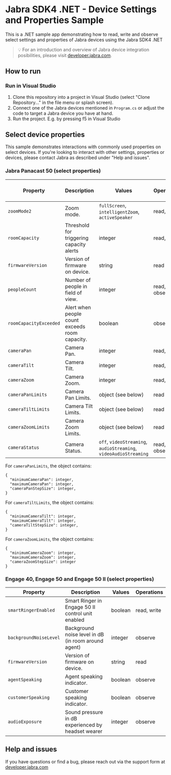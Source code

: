 # Jabra SDK4 .NET - Device Settings and Properties Sample

This is a .NET sample app demonstrating how to read, write and observe select settings and properties of Jabra devices using the Jabra SDK4 .NET

> 💡 For an introduction and overview of Jabra device integration posibilities, please visit [developer.jabra.com](https://developer.jabra.com).

## How to run

### Run in Visual Studio

1. Clone this repository into a project in Visual Studio (select "Clone Repository..." in the file menu or splash screen).
1. Connect one of the Jabra devices mentioned in `Program.cs` or adjust the code to target a Jabra device you have at hand.
1. Run the project. E.g. by pressing f5 in Visual Studio

## Select device properties

This sample demonstrates interactions with commonly used properties on select devices. If you're looking to interact with other settings, properties or devices, please contact Jabra as described under "Help and issues".

### Jabra Panacast 50 (select properties)

| Property               | Description                                    | Values															| Operations    | Triggers device reboot |
| ---------------------- | ---------------------------------------------- | ----------------------------------------------------------------| ------------- | ---------------------- |
| `zoomMode2`            | Zoom mode.                                     | `fullScreen`, `intelligentZoom`, `activeSpeaker`				| read, write   | no                     |
| `roomCapacity`         | Threshold for triggering capacity alerts       | integer															| read, write   | no                     |
| `firmwareVersion`      | Version of firmware on device.                 | string															| read          | no                     |
| `peopleCount`          | Number of people in field of view.             | integer															| read, observe | no                     |
| `roomCapacityExceeded` | Alert when people count exceeds room capacity. | boolean															| observe       | no                     |
| `cameraPan`            | Camera Pan.                                    | integer															| read,write    | no                     |
| `cameraTilt`           | Camera Tilt.                                   | integer															| read, write   | no                     |
| `cameraZoom`           | Camera Zoom.                                   | integer															| read, write   | no                     |
| `cameraPanLimits`      | Camera Pan Limits.                             | object (see below)												| read			| no                     |
| `cameraTiltLimits`     | Camera Tilt Limits.                            | object (see below)												| read          | no                     |
| `cameraZoomLimits`     | Camera Zoom Limits.                            | object (see below)												| read          | no                     |
| `cameraStatus`         | Camera Status.                                 | `off`, `videoStreaming`, `audioStreaming`, `videoAudioStreaming`| read, observe | no                     |

For `cameraPanLimits`, the object contains: 
```
{  
  "minimumCameraPan": integer,  
  "maximumCameraPan": integer,  
  "cameraPanStepSize": integer,  
}  
```
For `cameraTiltLimits`, the object contains: 
```
{  
  "minimumCameraTilt": integer,  
  "maximumCameraTilt": integer,  
  "cameraTiltStepSize": integer,  
}   
```
For `cameraZoomLimits`, the object contains: 
```
{  
  "minimumCameraZoom": integer,  
  "maximumCameraZoom": integer,  
  "cameraZoomStepSize": integer 
}  
```

### Engage 40, Engage 50 and Engage 50 II (select properties)

| Property				 | Description                                         | Values  | Operations  |
| ---------------------- | --------------------------------------------------- | ------- | ----------- |
| `smartRingerEnabled`   | Smart Ringer in Engage 50 II control unit enabled   | boolean | read, write |
| `backgroundNoiseLevel` | Background noise level in dB (in room around agent) | integer | observe     |
| `firmwareVersion`	     | Version of firmware on device.                      | string  | read        |
| `agentSpeaking`        | Agent speaking indicator.                           | boolean | observe     |
| `customerSpeaking`     | Customer speaking indicator.                        | boolean | observe     |
| `audioExposure`        | Sound pressure in dB experienced by headset wearer  | integer | observe     |

## Help and issues

If you have questions or find a bug, please reach out via the support form at [developer.jabra.com](https://developer.jabra.com)
